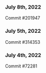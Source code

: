 ### July 8th, 2022

Commit #201947

### July 5th, 2022

Commit #314353


### July 4th, 2022

Commit #72281
